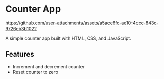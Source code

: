 # Counter App



https://github.com/user-attachments/assets/a5ace6fc-ae10-4ccc-843c-9726eb3b1022



A simple counter app built with HTML, CSS, and JavaScript.

## Features
- Increment and decrement counter
- Reset counter to zero
